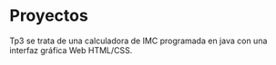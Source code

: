 # Proyectos
Tp3 se trata de una calculadora de IMC programada en java con una interfaz gráfica Web HTML/CSS. 
